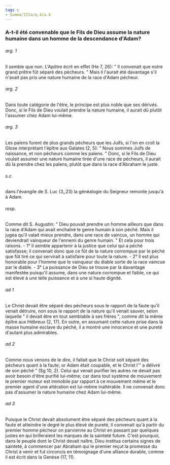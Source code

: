 ```yaml
---
tags : 
- Summa/IIIa/q.4/a.6
---
```


### A-t-il été convenable que le Fils de Dieu assume la nature humaine dans un homme de la descendance d'Adam?

###### arg. 1
Il semble que non. L'Apôtre écrit en effet (He 7, 26): " Il convenait que notre grand prêtre fût séparé des pécheurs. " Mais il l'aurait été davantage s'il n'avait pas pris une nature humaine de la race d'Adam pécheur. 

###### arg. 2
Dans toute catégorie de l'être, le principe est plus noble que ses dérivés. Donc, si le Fils de Dieu voulait prendre la nature humaine, il aurait dû plutôt l'assumer chez Adam lui-même. 

###### arg. 3
Les païens furent de plus grands pécheurs que les Juifs, si l'on en croit la Glose interprétant l'épître aux Galates (2, 5): " Nous sommes Juifs de naissance, et non pécheurs comme les païens. " Donc, si le Fils de Dieu voulait assumer une nature humaine tirée d'une race de pécheurs, il aurait dû la prendre chez les païens, plutôt que dans la race d'Abraham le juste. 

###### s.c.
dans l'évangile de S. Luc (3,,23) la généalogie du Seigneur remonte jusqu'à à Adam. 

###### resp.
Comme dit S. Augustin: " Dieu pouvait prendre un homme ailleurs que dans la race d'Adam qui avait enchaîné le genre humain à son péché. Mais il jugea qu'il valait mieux prendre, dans une race de vaincus, un homme qui deviendrait vainqueur de l'ennemi du genre humain. " Et cela pour trois raisons. - 1° Il semble appartenir à la justice que celui qui a péché satisfasse; il convenait donc que ce fût de la nature corrompue par le péché que fût tiré ce qui servirait à satisfaire pour toute la nature. - 2° Il est plus honorable pour l'homme que le vainqueur du diable sorte de la race vaincue par le diable. - 3° La puissance de Dieu se trouve par là davantage manifestée puisqu'il assume, dans une nature corrompue et faible, ce qui est élevé à une telle puissance et à une si haute dignité. 

###### ad 1
Le Christ devait être séparé des pécheurs sous le rapport de la faute qu'il venait détruire, non sous le rapport de la nature qu'il venait sauver, selon laquelle " il devait être en tout semblable à ses frères ", comme dit la même épître aux Hébreux (2, 17). En outre, en assumant cette nature prise dans la masse humaine esclave du péché, il a montré une innocence et une pureté d'autant plus admirables. 

###### ad 2
Comme nous venons de le dire, il fallait que le Christ soit séparé des pécheurs quant à la faute; or Adam était coupable, et le Christ l'" a délivré de son péché " (Sg 10, 2). Celui qui venait purifier les autres ne devait pas avoir besoin d'être purifié lui-même; car dans tout système de mouvement le premier moteur est immobile par rapport à ce mouvement même et le premier agent d'une altération est lui-même inaltérable. Il ne convenait donc pas d'assumer la nature humaine chez Adam lui-même. 

###### ad 3
Puisque le Christ devait absolument être séparé des pécheurs quant à la faute et atteindre le degré le plus élevé de pureté, il convenait qu'à partir du premier homme pécheur on parvienne au Christ en passant par quelques justes en qui brilleraient les marques de la sainteté future. C'est pourquoi, dans le peuple dont le Christ devait naître, Dieu institua certains signes de sainteté, à commencer par Abraham qui le premier reçut la promesse du Christ à venir et fut circoncis en témoignage d'une alliance durable, comme il est écrit dans la Genèse (17, 11). 

